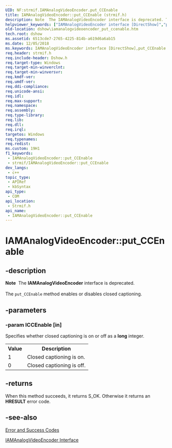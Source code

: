 ```yaml
---
UID: NF:strmif.IAMAnalogVideoEncoder.put_CCEnable
title: IAMAnalogVideoEncoder::put_CCEnable (strmif.h)
description: Note  The IAMAnalogVideoEncoder interface is deprecated. The put_CCEnable method enables or disables closed captioning.
helpviewer_keywords: ["IAMAnalogVideoEncoder interface [DirectShow]","put_CCEnable method","IAMAnalogVideoEncoder.put_CCEnable","IAMAnalogVideoEncoder::put_CCEnable","IAMAnalogVideoEncoderput_CCEnable","dshow.iamanalogvideoencoder_put_ccenable","put_CCEnable","put_CCEnable method [DirectShow]","put_CCEnable method [DirectShow]","IAMAnalogVideoEncoder interface","strmif/IAMAnalogVideoEncoder::put_CCEnable"]
old-location: dshow\iamanalogvideoencoder_put_ccenable.htm
tech.root: dshow
ms.assetid: 6513cde7-2765-4225-814b-a619d6a6ab15
ms.date: 12/05/2018
ms.keywords: IAMAnalogVideoEncoder interface [DirectShow],put_CCEnable method, IAMAnalogVideoEncoder.put_CCEnable, IAMAnalogVideoEncoder::put_CCEnable, IAMAnalogVideoEncoderput_CCEnable, dshow.iamanalogvideoencoder_put_ccenable, put_CCEnable, put_CCEnable method [DirectShow], put_CCEnable method [DirectShow],IAMAnalogVideoEncoder interface, strmif/IAMAnalogVideoEncoder::put_CCEnable
req.header: strmif.h
req.include-header: Dshow.h
req.target-type: Windows
req.target-min-winverclnt: 
req.target-min-winversvr: 
req.kmdf-ver: 
req.umdf-ver: 
req.ddi-compliance: 
req.unicode-ansi: 
req.idl: 
req.max-support: 
req.namespace: 
req.assembly: 
req.type-library: 
req.lib: 
req.dll: 
req.irql: 
targetos: Windows
req.typenames: 
req.redist: 
ms.custom: 19H1
f1_keywords:
 - IAMAnalogVideoEncoder::put_CCEnable
 - strmif/IAMAnalogVideoEncoder::put_CCEnable
dev_langs:
 - c++
topic_type:
 - APIRef
 - kbSyntax
api_type:
 - COM
api_location:
 - Strmif.h
api_name:
 - IAMAnalogVideoEncoder::put_CCEnable
---
```


# IAMAnalogVideoEncoder::put_CCEnable


## -description

<div class="alert"><b>Note</b>  The <b>IAMAnalogVideoEncoder</b> interface is deprecated.</div>
<div> </div>
The <code>put_CCEnable</code> method enables or disables closed captioning.

## -parameters

### -param lCCEnable [in]

Specifies whether closed captioning is on or off as a <b>long</b> integer.

<table>
<tr>
<th>Value
                </th>
<th>Description
                </th>
</tr>
<tr>
<td>1</td>
<td>Closed captioning is on.</td>
</tr>
<tr>
<td>0</td>
<td>Closed captioning is off.</td>
</tr>
</table>

## -returns

When this method succeeds, it returns S_OK. Otherwise it returns an <b>HRESULT</b> error code.

## -see-also

<a href="/windows/desktop/DirectShow/error-and-success-codes">Error and Success Codes</a>



<a href="/windows/desktop/api/strmif/nn-strmif-iamanalogvideoencoder">IAMAnalogVideoEncoder Interface</a>

